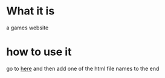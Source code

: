 # What it is
a games website
# how to use it
go to [here](https://ouch13.github.io/cc/) and then add one of the html file names to the end
